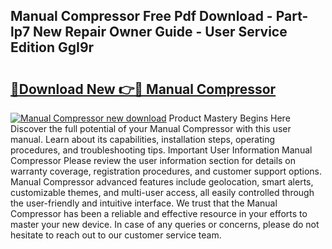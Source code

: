 ## Manual Compressor Free Pdf Download - Part-lp7 New Repair Owner Guide - User Service Edition GgI9r

# <h2><a href="http://cf17866.oget.top/?id=Manual+Compressor">🔗Download New 👉🔴 Manual Compressor</a></h2>

[![Manual Compressor new download](https://i.imgur.com/5g1atiW.png)](http://cf17866.oget.top/?id=Manual+Compressor)
Product Mastery Begins Here Discover the full potential of your Manual Compressor with this user manual. Learn about its capabilities, installation steps, operating procedures, and troubleshooting tips. Important User Information Manual Compressor Please review the user information section for details on warranty coverage, registration procedures, and customer support options. Manual Compressor advanced features include geolocation, smart alerts, customizable themes, and multi-user access, all easily controlled through the user-friendly and intuitive interface. We trust that the Manual Compressor has been a reliable and effective resource in your efforts to master your new device. In case of any queries or concerns, please do not hesitate to reach out to our customer service team.
